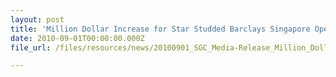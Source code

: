 ```yaml
---
layout: post
title: 'Million Dollar Increase for Star Studded Barclays Singapore Open'
date: 2010-09-01T00:00:00.000Z
file_url: /files/resources/news/20100901_SGC_Media-Release_Million_Dollar_Increase_for_Star_Studded_Barclays_Singapore_Open.pdf

---
```


